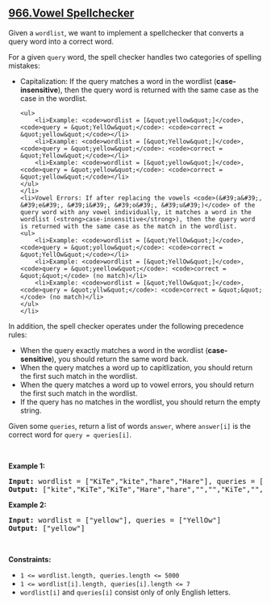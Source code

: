 ## [966.Vowel Spellchecker](https://leetcode.com/problems/vowel-spellchecker/)
<p>Given a <code>wordlist</code>, we want to implement a spellchecker that converts a query word into a correct word.</p>

<p>For a given <code>query</code> word, the spell checker handles two categories of spelling mistakes:</p>

<ul>
	<li>Capitalization: If the query matches a word in the wordlist (<strong>case-insensitive</strong>), then the query word is returned with the same case as the case in the wordlist.

	<ul>
		<li>Example: <code>wordlist = [&quot;yellow&quot;]</code>, <code>query = &quot;YellOw&quot;</code>: <code>correct = &quot;yellow&quot;</code></li>
		<li>Example: <code>wordlist = [&quot;Yellow&quot;]</code>, <code>query = &quot;yellow&quot;</code>: <code>correct = &quot;Yellow&quot;</code></li>
		<li>Example: <code>wordlist = [&quot;yellow&quot;]</code>, <code>query = &quot;yellow&quot;</code>: <code>correct = &quot;yellow&quot;</code></li>
	</ul>
	</li>
	<li>Vowel Errors: If after replacing the vowels <code>(&#39;a&#39;, &#39;e&#39;, &#39;i&#39;, &#39;o&#39;, &#39;u&#39;)</code> of the query word with any vowel individually, it matches a word in the wordlist (<strong>case-insensitive</strong>), then the query word is returned with the same case as the match in the wordlist.
	<ul>
		<li>Example: <code>wordlist = [&quot;YellOw&quot;]</code>, <code>query = &quot;yollow&quot;</code>: <code>correct = &quot;YellOw&quot;</code></li>
		<li>Example: <code>wordlist = [&quot;YellOw&quot;]</code>, <code>query = &quot;yeellow&quot;</code>: <code>correct = &quot;&quot;</code> (no match)</li>
		<li>Example: <code>wordlist = [&quot;YellOw&quot;]</code>, <code>query = &quot;yllw&quot;</code>: <code>correct = &quot;&quot;</code> (no match)</li>
	</ul>
	</li>
</ul>

<p>In addition, the spell checker operates under the following precedence rules:</p>

<ul>
	<li>When the query exactly matches a word in the wordlist (<strong>case-sensitive</strong>), you should return the same word back.</li>
	<li>When the query matches a word up to capitlization, you should return the first such match in the wordlist.</li>
	<li>When the query matches a word up to vowel errors, you should return the first such match in the wordlist.</li>
	<li>If the query has no matches in the wordlist, you should return the empty string.</li>
</ul>

<p>Given some <code>queries</code>, return a list of words <code>answer</code>, where <code>answer[i]</code> is the correct word for <code>query = queries[i]</code>.</p>

<p>&nbsp;</p>
<p><strong class="example">Example 1:</strong></p>
<pre><strong>Input:</strong> wordlist = ["KiTe","kite","hare","Hare"], queries = ["kite","Kite","KiTe","Hare","HARE","Hear","hear","keti","keet","keto"]
<strong>Output:</strong> ["kite","KiTe","KiTe","Hare","hare","","","KiTe","","KiTe"]
</pre><p><strong class="example">Example 2:</strong></p>
<pre><strong>Input:</strong> wordlist = ["yellow"], queries = ["YellOw"]
<strong>Output:</strong> ["yellow"]
</pre>
<p>&nbsp;</p>
<p><strong>Constraints:</strong></p>

<ul>
	<li><code>1 &lt;= wordlist.length, queries.length &lt;= 5000</code></li>
	<li><code>1 &lt;= wordlist[i].length, queries[i].length &lt;= 7</code></li>
	<li><code>wordlist[i]</code> and <code>queries[i]</code> consist only of only English letters.</li>
</ul>
